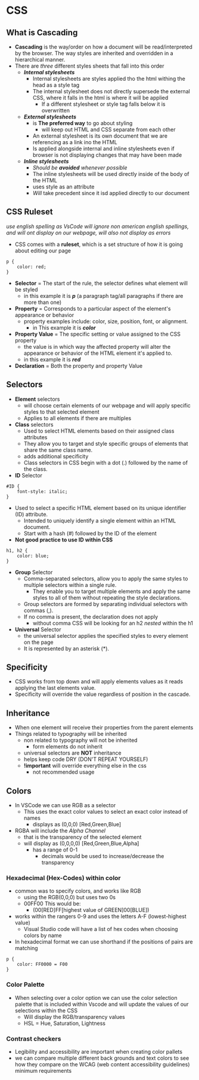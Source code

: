 # CSS

## What is Cascading

- **Cascading** is the way/order on how a document will be read/interpreted by the browser. The way styles are inherited and overridden in a hierarchical manner.
- There are *three* different styles sheets that fall into this order
  - ***Internal stylesheets***
    - Internal stylesheets are styles applied tho the html withing the head as a style tag
    - The internal stylesheet does not directly supersede the external CSS, where it falls in the html is where it will be applied
      - If a different stylesheet or style tag falls below it is overwritten
  - ***External stylesheets***
    - is **The preferred way** to go about styling
      - will keep out HTML and CSS separate from each other
    - An external stylesheet is its own document that we are referencing as a link ino the HTML
    - Is applied alongside internal and inline stylesheets even if browser is not displaying changes that may have been made
  - ***Inline stylesheets***
    - *Should be **avoided** whenever possible*
    - The inline stylesheets will be used directly inside of the body of the HTML
    - uses style as an attribute
    - *Will* take precedent since it isd applied directly to our document

## CSS Ruleset

*use english spelling as VsCode will ignore non american english spellings, and will ont display on our webpage, will also not display as errors*

- CSS comes with a **ruleset**, which is a set structure of how it is going about editing our page

```
p {
    color: red;
}
```

- **Selector** = The start of the rule, the selector defines what element will be styled
  - in this example it is ***p*** (a paragraph tag/all paragraphs if there are more than one)
- **Property** = Corresponds to a particular aspect of the element's appearance or behavior
  - property examples include: color, size, position, font, or alignment.
    - in This example it is ***color***
- **Property Value** = The specific setting or value assigned to the CSS property
  - the value is in which way the affected property will alter the appearance or behavior of the HTML element it's applied to.
  - in this example it is ***red***
- **Declaration** = Both the property and property Value

## Selectors

- **Element** selectors
  - will choose certain elements of our webpage and will apply specific styles to that selected element
  - Applies to all elements if there are multiples
- **Class** selectors
  - Used  to select HTML elements based on their assigned class attributes
  - They allow you to target and style specific groups of elements that share the same class name.
  - adds additional specificity
  - Class selectors in CSS begin with a dot (.) followed by the name of the class.
- **ID** Selector

```
#ID {
    font-style: italic;
}
```

- Used to select a specific HTML element based on its unique identifier (ID) attribute.
  - Intended to uniquely identify a single element within an HTML document.
  - Start with a hash (#) followed by the ID of the element
- **Not good practice to use ID within CSS**

```
h1, h2 {
    color: blue;
}
```

- **Group** Selector
  - Comma-separated selectors, allow you to apply the same styles to multiple selectors within a single rule.
    - They enable you to target multiple elements and apply the same styles to all of them without repeating the style declarations.
  - Group selectors are formed by separating individual selectors with commas (,).
  - If no comma is present, the declaration does not apply
    - without comma CSS will be looking for an h2 *nested* within the h1
- **Universal** Selector
  - the universal selector applies the specified styles to every element on the page
  - It is represented by an asterisk (*).

## Specificity

- CSS works from top down and will apply elements values as it reads applying the last elements value.
- Specificity will override the value regardless of position in the cascade.

## Inheritance

- When one element will receive their properties from the parent elements
- Things related to typography will be inherited
  - non related to typography will not be inherited
    - form elements do not inherit
  - universal selectors are **NOT** inheritance
  - helps keep code DRY (DON'T REPEAT YOURSELF)
  - **!important** will override everything else in the css
    - not recommended usage  

## Colors

- In VSCode we can use RGB as a selector
  - This uses the exact color values to select an exact color instead of names
    - displays as (0,0,0) [Red,Green,Blue]
- RGBA will include the *Alpha Channel*
  - that is the transparency of the selected element
  - will display as (0,0,0,0) [Red,Green,Blue,Alpha]
    - has a range of 0-1
      - decimals would be used to increase/decrease the transparency

### Hexadecimal (Hex-Codes) within color

- common was to specify colors, and works like RGB
  - using the RGB(0,0,0) but uses two 0s
  - 00FF00 This would be:
    - (00[RED]FF[highest value of GREEN]00[BLUE])
- works within the rangers 0-9 and uses the letters A-F (lowest-highest value)
  - Visual Studio code will have a list of hex codes when choosing colors by name
- In hexadecimal format we can use shorthand if the positions of pairs are matching

```
p {
    color: FF0000 = F00
}
```

### Color Palette

- When selecting over a color option we can use the color selection palette that is included within Vscode and will update the values of our selections within the CSS
  - Will display the RGB/transparency values
  - HSL = Hue, Saturation, Lightness

### Contrast checkers

- Legibility and accessibility are important when creating color pallets 
- we can compare multiple different back grounds and text colors to see how they compare on the WCAG (web content accessibility guidelines) minimum requirements
